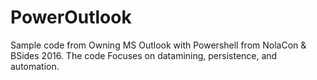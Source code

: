 # PowerOutlook
Sample code from Owning MS Outlook with Powershell from NolaCon & BSides 2016.  The code Focuses on datamining, persistence, and automation.
